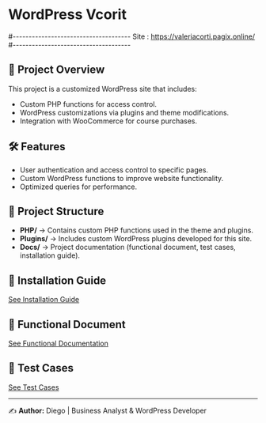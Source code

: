 # WordPress Vcorit
#-------------------------------------
Site : https://valeriacorti.pagix.online/
#-------------------------------------

## 📌 Project Overview
This project is a customized WordPress site that includes:
- Custom PHP functions for access control.
- WordPress customizations via plugins and theme modifications.
- Integration with WooCommerce for course purchases.

## 🛠️ Features
- User authentication and access control to specific pages.
- Custom WordPress functions to improve website functionality.
- Optimized queries for performance.

## 📂 Project Structure
- **PHP/** → Contains custom PHP functions used in the theme and plugins.
- **Plugins/** → Includes custom WordPress plugins developed for this site.
- **Docs/** → Project documentation (functional document, test cases, installation guide).

## 🚀 Installation Guide
[See Installation Guide](Docs/Installation.md)

## 📝 Functional Document
[See Functional Documentation](Docs/Functional_Document.md)

## 🧪 Test Cases
[See Test Cases](Docs/Test_Cases.md)

---
✍️ **Author:** Diego | Business Analyst & WordPress Developer  
